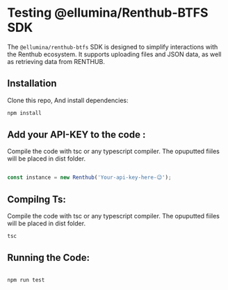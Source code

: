 # Testing @ellumina/Renthub-BTFS SDK

The `@ellumina/renthub-btfs` SDK is designed to simplify interactions with the Renthub ecosystem. It supports uploading files and JSON data, as well as retrieving data from RENTHUB.

## Installation

Clone this repo, And install dependencies:

```bash
npm install
```

## Add your API-KEY to the code :

Compile the code with tsc or any typescript compiler. The opuputted fiiles will be placed in dist folder.
```typescript

const instance = new Renthub('Your-api-key-here-😉');

```

## Compilng Ts:

Compile the code with tsc or any typescript compiler. The opuputted fiiles will be placed in dist folder.
```bash
tsc
```

## Running the Code:

```bash

npm run test

```
